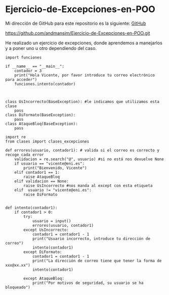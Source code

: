 # Ejercicio-de-Excepciones-en-POO

Mi dirección de GitHub para este repositorio es la siguiente: [GitHub](https://github.com/andmansim/Ejercicio-de-Excepciones-en-POO.git)

https://github.com/andmansim/Ejercicio-de-Excepciones-en-POO.git

He realizado un ejercicio de excepciones, donde aprendemos a manejarlos y a poner uno u otro dependiendo del caso.

```
import funciones

if __name__ == "__main__":
    contador = 3
    print("Hola Vicente, por favor introduce tu correo electrónico para acceder")
    funciones.intento(contador)
 
 

class UsIncorrecto(BaseException): #le indicamos que utilizamos esta clase 
    pass
class DiFormato(BaseException):
    pass
class AtaqueBloq(BaseException):
    pass
    
import re
from clases import clases_excepciones

def errores(usuario, contador1): # valida si el correo es correcto y recoge cada error
    validacion = re.search("@", usuario) #si no está nos devuelve None
    if usuario == "vicente@eni.es":
        print("Bienvenido, Vicente")
    elif contador1 == 1:
        raise AtaqueBloq
    elif validacion == None:
        raise UsIncorrecto #nos manda al except con esta etiqueta
    elif  usuario != "vicente@eni.es":
        raise DiFormato

    
def intento(contador1):
    if contador1 > 0:
        try:
            usuario = input()
            errores(usuario, contador1)           
        except UsIncorrecto:
            contador1 = contador1 - 1
            print("Usuario incorrecto, introduce tu dirección de correo")
            intento(contador1)
        except DiFormato:  
            contador1 = contador1 - 1
            print("La dirección de correo tiene que tener la forma de xxx@xx.xx")
            intento(contador1)
 
        except AtaqueBloq:
            print("Por motivos de seguridad, su usuario se ha bloqueado")
```
